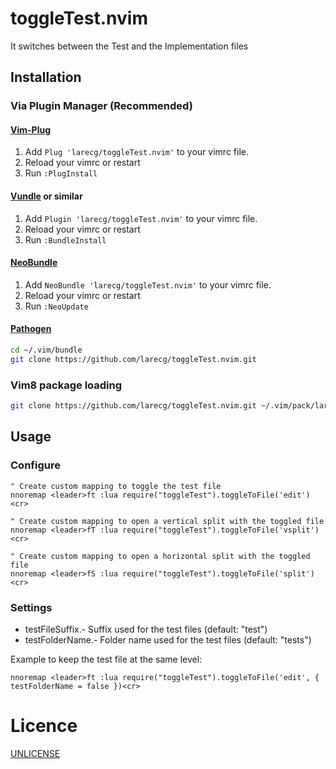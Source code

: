 # toggleTest.nvim

It switches between the Test and the Implementation files

## Installation

### Via Plugin Manager (Recommended)

#### [Vim-Plug](https://github.com/junegunn/vim-plug)

1. Add `Plug 'larecg/toggleTest.nvim'` to your vimrc file.
2. Reload your vimrc or restart
3. Run `:PlugInstall`

#### [Vundle](https://github.com/VundleVim/Vundle.vim) or similar

1. Add `Plugin 'larecg/toggleTest.nvim'` to your vimrc file.
2. Reload your vimrc or restart
3. Run `:BundleInstall`

#### [NeoBundle](https://github.com/Shougo/neobundle.vim)

1. Add `NeoBundle 'larecg/toggleTest.nvim'` to your vimrc file.
2. Reload your vimrc or restart
3. Run `:NeoUpdate`

#### [Pathogen](https://github.com/tpope/vim-pathogen)

```sh
cd ~/.vim/bundle
git clone https://github.com/larecg/toggleTest.nvim.git
```

### Vim8 package loading

```sh
git clone https://github.com/larecg/toggleTest.nvim.git ~/.vim/pack/larecg/start/toggleTest.nvim
```

## Usage

### Configure

```vim
" Create custom mapping to toggle the test file
nnoremap <leader>ft :lua require("toggleTest").toggleToFile('edit')<cr>

" Create custom mapping to open a vertical split with the toggled file
nnoremap <leader>fT :lua require("toggleTest").toggleToFile('vsplit')<cr>

" Create custom mapping to open a horizontal split with the toggled file
nnoremap <leader>fS :lua require("toggleTest").toggleToFile('split')<cr>
```

### Settings

- testFileSuffix.- Suffix used for the test files (default: "test")
- testFolderName.- Folder name used for the test files (default: "tests")

Example to keep the test file at the same level:

```vim
nnoremap <leader>ft :lua require("toggleTest").toggleToFile('edit', { testFolderName = false })<cr>
```

# Licence

[UNLICENSE](LICENSE)
